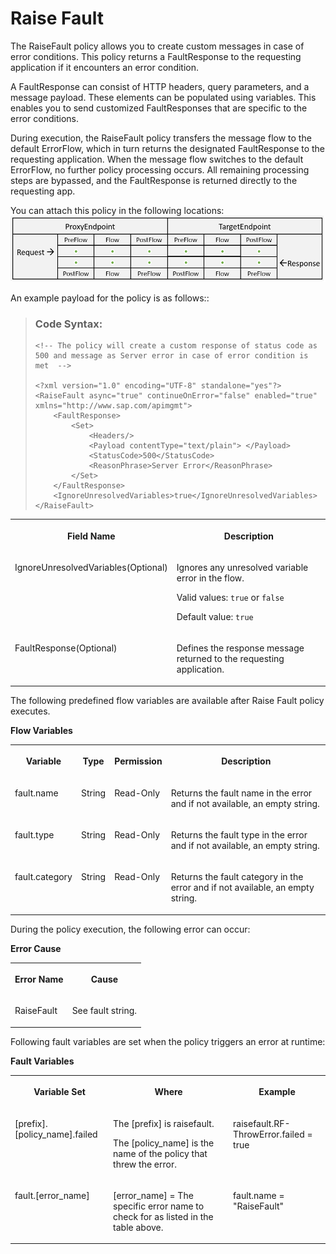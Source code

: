 <!-- loioc7f2e8d9de4249cfa8cc2655ebd4878b -->

# Raise Fault

The RaiseFault policy allows you to create custom messages in case of error conditions. This policy returns a FaultResponse to the requesting application if it encounters an error condition.

A FaultResponse can consist of HTTP headers, query parameters, and a message payload. These elements can be populated using variables. This enables you to send customized FaultResponses that are specific to the error conditions.

During execution, the RaiseFault policy transfers the message flow to the default ErrorFlow, which in turn returns the designated FaultResponse to the requesting application. When the message flow switches to the default ErrorFlow, no further policy processing occurs. All remaining processing steps are bypassed, and the FaultResponse is returned directly to the requesting app.

You can attach this policy in the following locations:![](images/Flow_policy_116062b.png) 

An example payload for the policy is as follows::

> ### Code Syntax:  
> ```
> <!-- The policy will create a custom response of status code as 500 and message as Server error in case of error condition is met  -->
> 
> <?xml version="1.0" encoding="UTF-8" standalone="yes"?>
> <RaiseFault async="true" continueOnError="false" enabled="true" xmlns="http://www.sap.com/apimgmt">
>     <FaultResponse>
>         <Set>
>             <Headers/>
>             <Payload contentType="text/plain"> </Payload>
>             <StatusCode>500</StatusCode>
>             <ReasonPhrase>Server Error</ReasonPhrase>
>         </Set>
>     </FaultResponse>
>     <IgnoreUnresolvedVariables>true</IgnoreUnresolvedVariables>
> </RaiseFault>
> 
> ```


<table>
<tr>
<th valign="top">

**Field Name**



</th>
<th valign="top">

**Description**



</th>
</tr>
<tr>
<td valign="top">

IgnoreUnresolvedVariables\(Optional\)



</td>
<td valign="top">

Ignores any unresolved variable error in the flow.

Valid values: `true` or `false`

Default value: `true`



</td>
</tr>
<tr>
<td valign="top">

FaultResponse\(Optional\)



</td>
<td valign="top">

Defines the response message returned to the requesting application.



</td>
</tr>
</table>

The following predefined flow variables are available after Raise Fault policy executes.

**Flow Variables**


<table>
<tr>
<th valign="top">

Variable



</th>
<th valign="top">

Type



</th>
<th valign="top">

Permission



</th>
<th valign="top">

Description



</th>
</tr>
<tr>
<td valign="top">

fault.name



</td>
<td valign="top">

String



</td>
<td valign="top">

Read-Only



</td>
<td valign="top">

Returns the fault name in the error and if not available, an empty string.



</td>
</tr>
<tr>
<td valign="top">

fault.type



</td>
<td valign="top">

String



</td>
<td valign="top">

Read-Only



</td>
<td valign="top">

Returns the fault type in the error and if not available, an empty string.



</td>
</tr>
<tr>
<td valign="top">

fault.category



</td>
<td valign="top">

String



</td>
<td valign="top">

Read-Only



</td>
<td valign="top">

Returns the fault category in the error and if not available, an empty string.



</td>
</tr>
</table>

During the policy execution, the following error can occur:

**Error Cause**


<table>
<tr>
<th valign="top">

Error Name



</th>
<th valign="top">

Cause



</th>
</tr>
<tr>
<td valign="top">

RaiseFault



</td>
<td valign="top">

See fault string.



</td>
</tr>
</table>

Following fault variables are set when the policy triggers an error at runtime:

**Fault Variables**


<table>
<tr>
<th valign="top">

Variable Set



</th>
<th valign="top">

Where



</th>
<th valign="top">

Example



</th>
</tr>
<tr>
<td valign="top">

\[prefix\].\[policy\_name\].failed



</td>
<td valign="top">

The \[prefix\] is raisefault.

The \[policy\_name\] is the name of the policy that threw the error.



</td>
<td valign="top">

raisefault.RF-ThrowError.failed = true



</td>
</tr>
<tr>
<td valign="top">

fault.\[error\_name\]



</td>
<td valign="top">

\[error\_name\] = The specific error name to check for as listed in the table above.



</td>
<td valign="top">

fault.name = "RaiseFault"



</td>
</tr>
</table>

